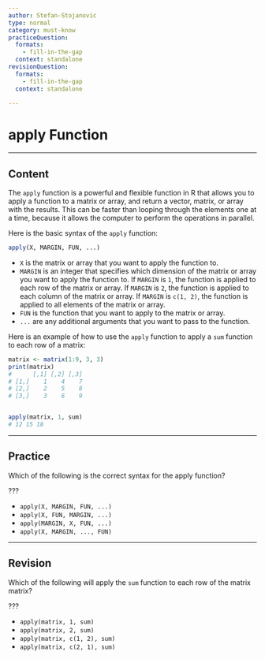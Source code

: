 ```yaml
---
author: Stefan-Stojanovic
type: normal
category: must-know
practiceQuestion:
  formats:
    - fill-in-the-gap
  context: standalone
revisionQuestion:
  formats:
    - fill-in-the-gap
  context: standalone
  
---
```


# apply Function

---

## Content

The `apply` function is a powerful and flexible function in R that allows you to apply a function to a matrix or array, and return a vector, matrix, or array with the results. This can be faster than looping through the elements one at a time, because it allows the computer to perform the operations in parallel.

Here is the basic syntax of the `apply` function:
```r
apply(X, MARGIN, FUN, ...)
```

- `X` is the matrix or array that you want to apply the function to.
- `MARGIN` is an integer that specifies which dimension of the matrix or array you want to apply the function to. If `MARGIN` is `1`, the function is applied to each row of the matrix or array. If `MARGIN` is `2`, the function is applied to each column of the matrix or array. If `MARGIN` is `c(1, 2)`, the function is applied to all elements of the matrix or array.
- `FUN` is the function that you want to apply to the matrix or array.
- `...` are any additional arguments that you want to pass to the function.

Here is an example of how to use the `apply` function to apply a `sum` function to each row of a matrix:
```r
matrix <- matrix(1:9, 3, 3)
print(matrix)
#      [,1] [,2] [,3]
# [1,]    1    4    7
# [2,]    2    5    8
# [3,]    3    6    9


apply(matrix, 1, sum)
# 12 15 18
```

---
## Practice

Which of the following is the correct syntax for the apply function?

???

- `apply(X, MARGIN, FUN, ...)`
- `apply(X, FUN, MARGIN, ...)`
- `apply(MARGIN, X, FUN, ...)`
- `apply(X, MARGIN, ..., FUN)`

---
## Revision

Which of the following will apply the `sum` function to each row of the matrix matrix?

???

- `apply(matrix, 1, sum)`
- `apply(matrix, 2, sum)`
- `apply(matrix, c(1, 2), sum)`
- `apply(matrix, c(2, 1), sum)`